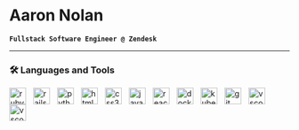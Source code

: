 # Aaron Nolan

**`Fullstack Software Engineer @ Zendesk`**

---

### 🛠 Languages and Tools

<img align="left" alt="ruby" width="30" style="padding-right:10px;" src="https://cdn.jsdelivr.net/gh/devicons/devicon/icons/ruby/ruby-plain.svg" />
<img align="left" alt="rails" width="30" style="padding-right:10px;" src="https://cdn.jsdelivr.net/gh/devicons/devicon/icons/rails/rails-plain.svg" />
<img align="left" alt="python" width="30" style="padding-right:10px;" src="https://cdn.jsdelivr.net/gh/devicons/devicon/icons/python/python-plain.svg" />
<img align="left" alt="html5" width="30" style="padding-right:10px;" src="https://cdn.jsdelivr.net/gh/devicons/devicon/icons/html5/html5-plain.svg" />
<img align="left" alt="css3" width="30" style="padding-right:10px;" src="https://cdn.jsdelivr.net/gh/devicons/devicon/icons/css3/css3-plain.svg" />
<img align="left" alt="javascript" width="30" style="padding-right:10px;" src="https://cdn.jsdelivr.net/gh/devicons/devicon/icons/javascript/javascript-plain.svg" />
<img align="left" alt="react" width="30" style="padding-right:10px;" src="https://cdn.jsdelivr.net/gh/devicons/devicon/icons/react/react-original.svg" />
<img align="left" alt="docker" width="30" style="padding-right:10px;" src="https://cdn.jsdelivr.net/gh/devicons/devicon/icons/docker/docker-plain.svg" />
<img align="left" alt="kubernetes" width="30" style="padding-right:10px;" src="https://cdn.jsdelivr.net/gh/devicons/devicon/icons/kubernetes/kubernetes-plain.svg" />
<img align="left" alt="git" width="30" style="padding-right:10px;" src="https://cdn.jsdelivr.net/gh/devicons/devicon/icons/git/git-original.svg" />
<img align="left" alt="vscode" width="30" style="padding-right:10px;" src="https://cdn.jsdelivr.net/gh/devicons/devicon/icons/vscode/vscode-original.svg" />
<img align="left" alt="vscode" width="30" style="padding-right:10px;" src="https://cdn.jsdelivr.net/gh/devicons/devicon/icons/figma/figma-original.svg" />
